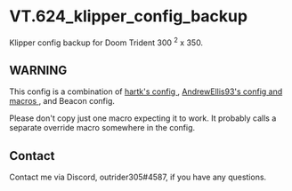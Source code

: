 # VT.624_klipper_config_backup

Klipper config backup for Doom Trident 300 <sup>2</sup> x 350.

## WARNING

This config is a combination of <a href="https://github.com/Hartk-PrinterConfigs/LDOv2Config"> hartk's config </a> , <a href="https://github.com/AndrewEllis93"> AndrewEllis93's config and macros </a>, and Beacon config. 

Please don't copy just one macro expecting it to work. It probably calls a separate override macro somewhere in the config.


## Contact

Contact me via Discord, outrider305#4587, if you have any questions.